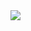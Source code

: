 <!DOCTYPE html>
  <head>
    <link rel="stylesheet" href="Lambert.css">
  </head>
  <body>
    <img src=.../IMG_0371.jpg">
  </body>
</html>
